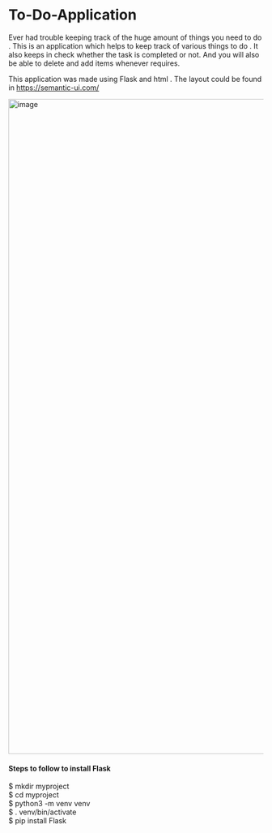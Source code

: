 # To-Do-Application

Ever had trouble keeping track of the huge amount of things you need to do . This is an application which helps to keep track of various things to do . It also keeps in check whether the task is completed or not. And you will also be able to delete and add items whenever requires. 

This application was made using Flask and html . The layout could be found in https://semantic-ui.com/

<img width="1292" alt="image" src="https://user-images.githubusercontent.com/68790405/180586156-3cbafeb0-9d38-4a0a-8fde-dc854a3e8bd6.png">

#### Steps to follow to install Flask

$ mkdir myproject
<br />
$ cd myproject
<br />
$ python3 -m venv venv
<br />
$ . venv/bin/activate
<br />
$ pip install Flask



